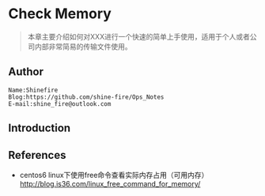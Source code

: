 # Check Memory



> 本章主要介绍如何对XXX进行一个快速的简单上手使用，适用于个人或者公司内部非常简易的传输文件使用。

## Author

```
Name:Shinefire
Blog:https://github.com/shine-fire/Ops_Notes
E-mail:shine_fire@outlook.com
```

## Introduction





## References

- centos6 linux下使用free命令查看实际内存占用（可用内存） http://blog.is36.com/linux_free_command_for_memory/

